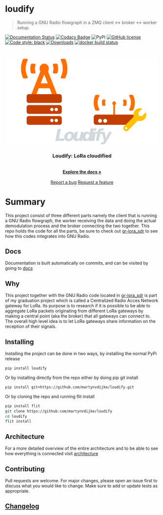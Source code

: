 # loudify

> Running a GNU Radio flowgraph in a ZMQ client <-> broker <-> worker setup.

<!-- ![dev build status](https://github.com/martynvdijke/gr-lora_sdr/workflows/dev%20build%20status/badge.svg)
[![docs-dev](https://github.com/martynvdijke/gr-lora_sdr/workflows/docs-dev/badge.svg)](https://martynvdijke.github.io/gr-lora_sdr/html/index.html)
![dev test status](https://github.com/martynvdijke/gr-lora_sdr/workflows/dev%20test%20status/badge.svg) -->
[![Documentation Status](https://readthedocs.org/projects/loudify/badge/?version=latest)](https://loudify.readthedocs.io/en/latest/?badge=latest)
[![Codacy Badge](https://app.codacy.com/project/badge/Grade/8cd2efe67f7b480bb74ebbccfb860146)](https://www.codacy.com/gh/martynvdijke/loudify/dashboard?utm_source=github.com&amp;utm_medium=referral&amp;utm_content=martynvdijke/loudify&amp;utm_campaign=Badge_Grade)
![PyPI](https://img.shields.io/pypi/v/loudify)
[![GitHub license](https://img.shields.io/github/license/martynvdijke/loudify-worker)](https://github.com/martynvdijke/loudify/blob/dev/LICENSE)
[![Code style: black](https://img.shields.io/badge/code%20style-black-000000.svg)](https://github.com/psf/black)
[![Downloads](https://static.pepy.tech/personalized-badge/loudify?period=total&units=international_system&left_color=black&right_color=grey&left_text=Downloads)](https://pepy.tech/project/loudify)
[![docker build status](https://github.com/martynvdijke/loudify/actions/workflows/dev_docker_build.yml/badge.svg)](https://github.com/martynvdijke/loudify/actions/workflows/dev_docker_build.yml)

<br />
<p align="center">
  <a href="https://github.com/martynvdijke/loudify/settings">
    <img src="pictures/loudify.png" alt="Logo">
  </a>

  <h3 align="center">Loudify: LoRa cloudified</h3>

  <p align="center">
    <br />
    <a href="https://loudify.readthedocs.io/en/latest"><strong>Explore the docs »</strong></a>
    <br />
    <br />
    <a href="https://github.com/martynvdijke/loudify/issues">Report a bug</a>
    <a href="https://github.com/martynvdijke/loudify/issues">Request a feature</a>
  </p>
</p>

# Summary

This project consist of three different parts namely the client that is running a GNU Radio flowgraph, the worker receiving the data and doing the actual demodulation process and the broker connecting the two together.
This repo holds the code for all the parts, be sure to check out [gr-lora_sdr](https://github.com/martynvdijke/gr-lora_sdr) to see how this codes integrates into GNU Radio.

## Docs

Documentation is built automatically on commits, and can be visited by going to [docs](https://loudify.readthedocs.io/en/latest/)

## Why

This project together with the GNU Radio code located in [gr-lora_sdr](https://github.com/martynvdijke/gr-lora_sdr) is part of my graduation project which is called a Centralized Radio Acces Network gateway for LoRa.
Its purpose is to research if it is possible to be able to aggregate LoRa packets originating from different LoRa gateways by making a central point (aka the broker) that all gateways can connect to. The overall high level idea is to let LoRa gateways share information on the reception of their signals.

## Installing

Installing the project can be done in two ways, by installing the normal PyPi release

```sh
pip install loudify
```

Or by installing directly from the repo either by doing pip git install

```sh
pip install git+https://github.com/martynvdijke/loudify.git
```

Or by cloning the repo and running flit install

```sh
pip install flit
git clone https://github.com/martynvdijke/loudify
cd loudify
flit install
```

## Architecture

For a more detailed overview of the entire architecture and to be able to see how everything is connected visit [architecture](docs/architecture.md)

## Contributing

Pull requests are welcome. For major changes, please open an issue first to discuss what you would like to change. Make sure to add or update tests as appropriate.

## [Changelog](docs/changelog.md.md)

